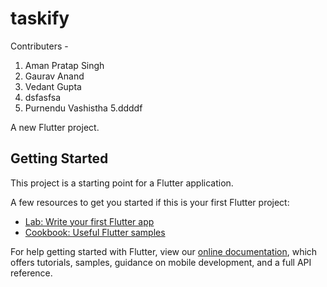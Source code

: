 # taskify

Contributers -
1. Aman Pratap Singh
2. Gaurav Anand
3. Vedant Gupta
4. dsfasfsa
4. Purnendu Vashistha
5.ddddf

A new Flutter project.

## Getting Started

This project is a starting point for a Flutter application.

A few resources to get you started if this is your first Flutter project:

- [Lab: Write your first Flutter app](https://flutter.dev/docs/get-started/codelab)
- [Cookbook: Useful Flutter samples](https://flutter.dev/docs/cookbook)

For help getting started with Flutter, view our
[online documentation](https://flutter.dev/docs), which offers tutorials,
samples, guidance on mobile development, and a full API reference.
